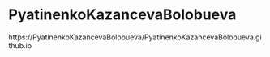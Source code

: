 # PyatinenkoKazancevaBolobueva
https://PyatinenkoKazancevaBolobueva/PyatinenkoKazancevaBolobueva.github.io
